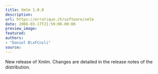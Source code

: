 ```yaml
---
title: Xmlm 1.0.0
description:
url: https://erratique.ch/software/xmlm
date: 2008-03-17T21:59:00-00:00
preview_image:
featured:
authors:
- "Daniel B\xFCnzli"
source:
---
```


<p>New release of Xmlm. Changes are detailed in the release notes of the distribution.</p>
